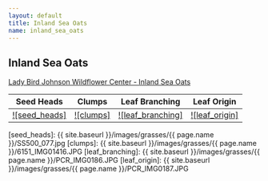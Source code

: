 ```yaml
---
layout: default
title: Inland Sea Oats
name: inland_sea_oats
---
```

## Inland Sea Oats

[Lady Bird Johnson Wildflower Center - Inland Sea Oats](https://www.wildflower.org/plants/result.php?id_plant=CHLA5)

Seed Heads | Clumps | Leaf Branching | Leaf Origin
--- | --- | --- | ---
[![seed_heads]][lbj_CHLA5_seeds] | [![clumps]][lbj_CHLA5_clumps] | [![leaf_branching]][lbj_CHLA5_leaf_branching] | [![leaf_origin]][lbj_CHLA5_leaf_origin]


[seed_heads]: {{ site.baseurl }}/images/grasses/{{ page.name }}/SS500_077.jpg
[clumps]: {{ site.baseurl }}/images/grasses/{{ page.name }}/6151_IMG01416.JPG
[leaf_branching]: {{ site.baseurl }}/images/grasses/{{ page.name }}/PCR_IMG0186.JPG
[leaf_origin]: {{ site.baseurl }}/images/grasses/{{ page.name }}/PCR_IMG0187.JPG


[lbj_CHLA5_seeds]: http://www.wildflower.org/gallery/result.php?id_image=19376 "Sam C Strickland, Lady Bird Johnson Wildflower Center"
[lbj_CHLA5_clumps]: http://www.wildflower.org/gallery/result.php?id_image=12878 "Joseph a Marcus, Lady Bird Johnson Wildflower Center"
[lbj_CHLA5_leaf_branching]: http://www.wildflower.org/gallery/result.php?id_image=42959 "Peggy Romfh, Lady Bird Johnson Wildflower Center"
[lbj_CHLA5_leaf_origin]: http://www.wildflower.org/gallery/result.php?id_image=42960 "Peggy Romfh, Lady Bird Johnson Wildflower Center"
